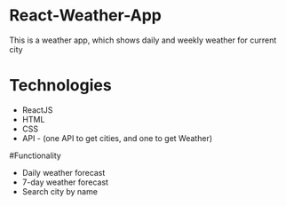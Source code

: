 # React-Weather-App

This is a weather app, which shows daily and weekly weather for current city

# Technologies

 - ReactJS
 - HTML
 - CSS
 - API - (one API to get cities, and one to get Weather)
 
 
 #Functionality
 
  - Daily weather forecast
  - 7-day weather forecast
  - Search city by name
